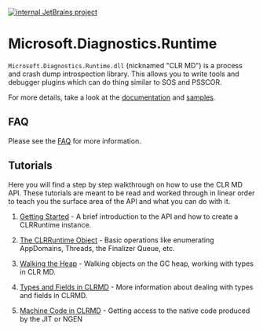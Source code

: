[![internal JetBrains project](http://jb.gg/badges/internal-flat-square.svg)](https://confluence.jetbrains.com/display/ALL/JetBrains+on+GitHub)

# Microsoft.Diagnostics.Runtime

`Microsoft.Diagnostics.Runtime.dll` (nicknamed "CLR MD") is a process and crash
dump introspection library. This allows you to write tools and debugger plugins
which can do thing similar to SOS and PSSCOR.

For more details, take a look at the [documentation] and [samples].

[documentation]: ./Documentation/ClrRuntime.md
[samples]: https://github.com/Microsoft/dotnetsamples/tree/master/Microsoft.Diagnostics.Runtime/CLRMD

## FAQ

Please see the [FAQ](./Documentation/FAQ.md) for more information.

## Tutorials

Here you will find a step by step walkthrough on how to use the CLR MD API.
These tutorials are meant to be read and worked through in linear order to teach
you the surface area of the API and what you can do with it.

1. [Getting Started](./Documentation/GettingStarted.md) - A brief introduction
   to the API and how to create a CLRRuntime instance.

2. [The CLRRuntime Object](./Documentation/ClrRuntime.md) - Basic operations
   like enumerating AppDomains, Threads, the Finalizer Queue, etc.

3. [Walking the Heap](./Documentation/WalkingTheHeap.md) - Walking objects on
   the GC heap, working with types in CLR MD.

4. [Types and Fields in CLRMD](./Documentation/TypesAndFields.md) - More
   information about dealing with types and fields in CLRMD.

5. [Machine Code in CLRMD](./Documentation/MachineCode.md) - Getting access to
   the native code produced by the JIT or NGEN

